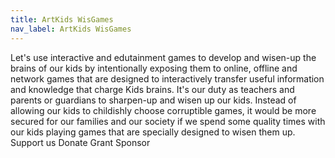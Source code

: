 ```yaml
---
title: ArtKids WisGames
nav_label: ArtKids WisGames
---
```

Let's use interactive and edutainment games to develop and wisen-up the brains of our kids by intentionally exposing them to online, offline and network games that are designed to interactively transfer useful information and knowledge that charge Kids brains.
It's our duty as teachers and parents or guardians to sharpen-up and wisen up our kids. 
Instead of allowing our kids to childishly choose corruptible games, it would be more secured for our families and our society if we spend some quality times with our kids playing games that are specially designed to wisen them up.
Support us
Donate
Grant
Sponsor
